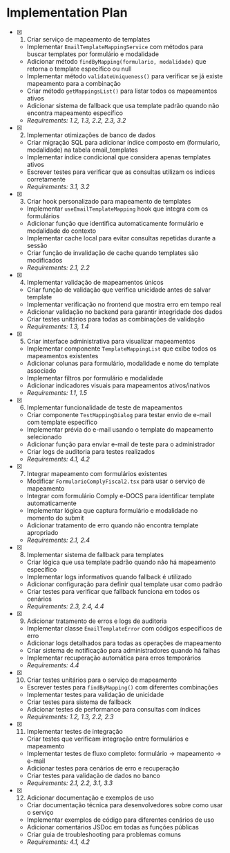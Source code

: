 # Implementation Plan

- [x] 1. Criar serviço de mapeamento de templates





  - Implementar `EmailTemplateMappingService` com métodos para buscar templates por formulário e modalidade
  - Adicionar método `findByMapping(formulario, modalidade)` que retorna o template específico ou null
  - Implementar método `validateUniqueness()` para verificar se já existe mapeamento para a combinação
  - Criar método `getMappingsList()` para listar todos os mapeamentos ativos
  - Adicionar sistema de fallback que usa template padrão quando não encontra mapeamento específico
  - _Requirements: 1.2, 1.3, 2.2, 2.3, 3.2_

- [x] 2. Implementar otimizações de banco de dados





  - Criar migração SQL para adicionar índice composto em (formulario, modalidade) na tabela email_templates
  - Implementar índice condicional que considera apenas templates ativos
  - Escrever testes para verificar que as consultas utilizam os índices corretamente
  - _Requirements: 3.1, 3.2_

- [x] 3. Criar hook personalizado para mapeamento de templates





  - Implementar `useEmailTemplateMapping` hook que integra com os formulários
  - Adicionar função que identifica automaticamente formulário e modalidade do contexto
  - Implementar cache local para evitar consultas repetidas durante a sessão
  - Criar função de invalidação de cache quando templates são modificados
  - _Requirements: 2.1, 2.2_

- [x] 4. Implementar validação de mapeamentos únicos





  - Criar função de validação que verifica unicidade antes de salvar template
  - Implementar verificação no frontend que mostra erro em tempo real
  - Adicionar validação no backend para garantir integridade dos dados
  - Criar testes unitários para todas as combinações de validação
  - _Requirements: 1.3, 1.4_

- [x] 5. Criar interface administrativa para visualizar mapeamentos





  - Implementar componente `TemplateMappingList` que exibe todos os mapeamentos existentes
  - Adicionar colunas para formulário, modalidade e nome do template associado
  - Implementar filtros por formulário e modalidade
  - Adicionar indicadores visuais para mapeamentos ativos/inativos
  - _Requirements: 1.1, 1.5_

- [x] 6. Implementar funcionalidade de teste de mapeamentos





  - Criar componente `TestMappingDialog` para testar envio de e-mail com template específico
  - Implementar prévia do e-mail usando o template do mapeamento selecionado
  - Adicionar função para enviar e-mail de teste para o administrador
  - Criar logs de auditoria para testes realizados
  - _Requirements: 4.1, 4.2_

- [x] 7. Integrar mapeamento com formulários existentes





  - Modificar `FormularioComplyFiscal2.tsx` para usar o serviço de mapeamento
  - Integrar com formulário Comply e-DOCS para identificar template automaticamente
  - Implementar lógica que captura formulário e modalidade no momento do submit
  - Adicionar tratamento de erro quando não encontra template apropriado
  - _Requirements: 2.1, 2.4_

- [x] 8. Implementar sistema de fallback para templates





  - Criar lógica que usa template padrão quando não há mapeamento específico
  - Implementar logs informativos quando fallback é utilizado
  - Adicionar configuração para definir qual template usar como padrão
  - Criar testes para verificar que fallback funciona em todos os cenários
  - _Requirements: 2.3, 2.4, 4.4_

- [x] 9. Adicionar tratamento de erros e logs de auditoria





  - Implementar classe `EmailTemplateError` com códigos específicos de erro
  - Adicionar logs detalhados para todas as operações de mapeamento
  - Criar sistema de notificação para administradores quando há falhas
  - Implementar recuperação automática para erros temporários
  - _Requirements: 4.4_

- [x] 10. Criar testes unitários para o serviço de mapeamento





  - Escrever testes para `findByMapping()` com diferentes combinações
  - Implementar testes para validação de unicidade
  - Criar testes para sistema de fallback
  - Adicionar testes de performance para consultas com índices
  - _Requirements: 1.2, 1.3, 2.2, 2.3_

- [x] 11. Implementar testes de integração





  - Criar testes que verificam integração entre formulários e mapeamento
  - Implementar testes de fluxo completo: formulário → mapeamento → e-mail
  - Adicionar testes para cenários de erro e recuperação
  - Criar testes para validação de dados no banco
  - _Requirements: 2.1, 2.2, 3.1, 3.3_

- [x] 12. Adicionar documentação e exemplos de uso





  - Criar documentação técnica para desenvolvedores sobre como usar o serviço
  - Implementar exemplos de código para diferentes cenários de uso
  - Adicionar comentários JSDoc em todas as funções públicas
  - Criar guia de troubleshooting para problemas comuns
  - _Requirements: 4.1, 4.2_